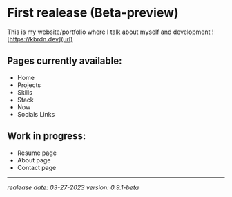 # First realease (Beta-preview)
This is my website/portfolio where I talk about myself and development !
[https://kbrdn.dev](url)
## Pages currently available:
- Home
- Projects
- Skills
- Stack
- Now
- Socials Links
## Work in progress:
- Resume page
- About page
- Contact page
---
_realease date: 03-27-2023
version: 0.9.1-beta_